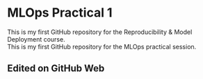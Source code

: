 # MLOps Practical 1
This is my first GitHub repository for the Reproducibility & Model Deployment course.  
This is my first GitHub repository for the MLOps practical session.

## Edited on GitHub Web
